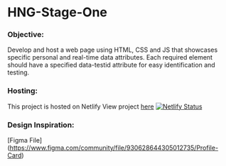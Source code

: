 # HNG-Stage-One

### Objective:

Develop and host a web page using HTML, CSS and JS that showcases specific personal and real-time data attributes. Each required element should have a specified data-testid attribute for easy identification and testing.

### Hosting:

This project is hosted on Netlify
View project [here](https://ameley-hng-stage-one.netlify.app/)
[![Netlify Status](https://api.netlify.com/api/v1/badges/89582e0b-6ea0-4152-a9ac-86dc26d1dc9f/deploy-status)](https://app.netlify.com/sites/ameley-hng-stage-one/deploys)

### Design Inspiration:

[Figma File] (https://www.figma.com/community/file/930628644305012735/Profile-Card)
